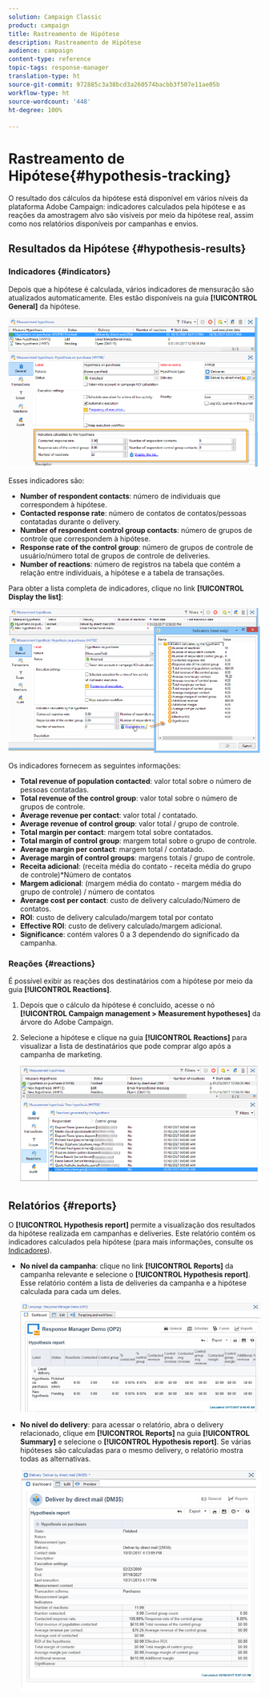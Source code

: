 ```yaml
---
solution: Campaign Classic
product: campaign
title: Rastreamento de Hipótese
description: Rastreamento de Hipótese
audience: campaign
content-type: reference
topic-tags: response-manager
translation-type: ht
source-git-commit: 972885c3a38bcd3a260574bacbb3f507e11ae05b
workflow-type: ht
source-wordcount: '448'
ht-degree: 100%

---
```



# Rastreamento de Hipótese{#hypothesis-tracking}

O resultado dos cálculos da hipótese está disponível em vários níveis da plataforma Adobe Campaign: indicadores calculados pela hipótese e as reações da amostragem alvo são visíveis por meio da hipótese real, assim como nos relatórios disponíveis por campanhas e envios.

## Resultados da Hipótese {#hypothesis-results}

### Indicadores {#indicators}

Depois que a hipótese é calculada, vários indicadores de mensuração são atualizados automaticamente. Eles estão disponíveis na guia **[!UICONTROL General]** da hipótese.

![](assets/response_hypothesis_delivery_example_010.png)

Esses indicadores são:

* **Number of respondent contacts**: número de individuais que correspondem à hipótese.
* **Contacted response rate**: número de contatos de contatos/pessoas contatadas durante o delivery.
* **Number of respondent control group contacts**: número de grupos de controle que correspondem à hipótese.
* **Response rate of the control group**: número de grupos de controle de usuário/número total de grupos de controle de deliveries.
* **Number of reactions**: número de registros na tabela que contém a relação entre individuais, a hipótese e a tabela de transações.

Para obter a lista completa de indicadores, clique no link **[!UICONTROL Display the list]**:

![](assets/response_hypothesis_indicators_002.png)

Os indicadores fornecem as seguintes informações:

* **Total revenue of population contacted**: valor total sobre o número de pessoas contatadas.
* **Total revenue of the control group**: valor total sobre o número de grupos de controle.
* **Average revenue per contact**: valor total / contatado.
* **Average revenue of control group**: valor total / grupo de controle.
* **Total margin per contact**: margem total sobre contatados.
* **Total margin of control group**: margem total sobre o grupo de controle.
* **Average margin per contact**: margem total / contatado.
* **Average margin of control groups**: margens totais / grupo de controle.
* **Receita adicional**: (receita média do contato - receita média do grupo de controle)*Número de contatos
* **Margem adicional**: (margem média do contato - margem média do grupo de controle) / número de contatos
* **Average cost per contact**: custo de delivery calculado/Número de contatos.
* **ROI**: custo de delivery calculado/margem total por contato
* **Effective ROI**: custo de delivery calculado/margem adicional.
* **Significance**: contém valores 0 a 3 dependendo do significado da campanha.

### Reações {#reactions}

É possível exibir as reações dos destinatários com a hipótese por meio da guia **[!UICONTROL Reactions]**.

1. Depois que o cálculo da hipótese é concluído, acesse o nó **[!UICONTROL Campaign management > Measurement hypotheses]** da árvore do Adobe Campaign.
1. Selecione a hipótese e clique na guia **[!UICONTROL Reactions]** para visualizar a lista de destinatários que pode comprar algo após a campanha de marketing.

   ![](assets/response_hypothesis_reactions_001.png)

## Relatórios {#reports}

O **[!UICONTROL Hypothesis report]** permite a visualização dos resultados da hipótese realizada em campanhas e deliveries. Este relatório contém os indicadores calculados pela hipótese (para mais informações, consulte os [Indicadores](#indicators)).

* **No nível da campanha**: clique no link **[!UICONTROL Reports]** da campanha relevante e selecione o **[!UICONTROL Hypothesis report]**. Esse relatório contém a lista de deliveries da campanha e a hipótese calculada para cada um deles.

   ![](assets/response_hypothesis_campaign_report_001.png)

* **No nível do delivery**: para acessar o relatório, abra o delivery relacionado, clique em **[!UICONTROL Reports]** na guia **[!UICONTROL Summary]** e selecione o **[!UICONTROL Hypothesis report]**. Se várias hipóteses são calculadas para o mesmo delivery, o relatório mostra todas as alternativas.

   ![](assets/response_hypothesis_delivery_report_001.png)
